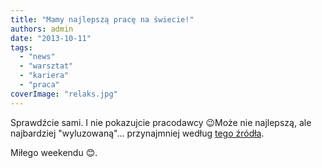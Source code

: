 ```yaml
---
title: "Mamy najlepszą pracę na świecie!"
authors: admin
date: "2013-10-11"
tags:
  - "news"
  - "warsztat"
  - "kariera"
  - "praca"
coverImage: "relaks.jpg"
---
```


Sprawdźcie sami. I nie pokazujcie pracodawcy 😉Może nie najlepszą, ale
najbardziej "wyluzowaną"... przynajmniej według
[tego źródła](http://education.yahoo.net/articles/5_laid-back_careers.htm).

Miłego weekendu 😊.

